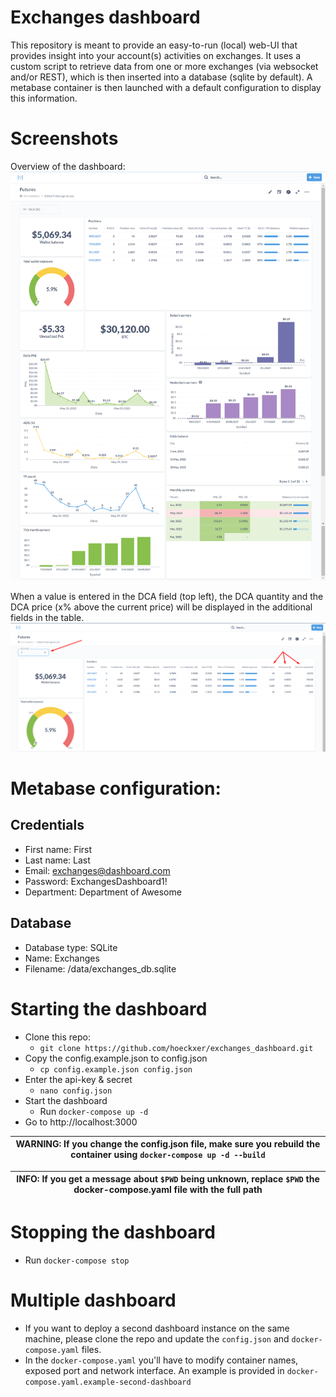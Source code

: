 # Exchanges dashboard

This repository is meant to provide an easy-to-run (local) web-UI that provides insight into your account(s) activities on exchanges. It uses a custom script to retrieve data from one or more exchanges (via websocket and/or REST), which is then inserted into a database (sqlite by default). A metabase container is then launched with a default configuration to display this information.

# Screenshots

Overview of the dashboard:
![Futures](images/futures.png?raw=true "Futures")

When a value is entered in the DCA field (top left), the DCA quantity and the DCA price (x% above the current price) will be displayed in the additional fields in the table.
![DCA](images/dca.png?raw=true "DCA")

# Metabase configuration:

## Credentials
* First name: First
* Last name: Last
* Email: exchanges@dashboard.com
* Password: ExchangesDashboard1!
* Department: Department of Awesome

## Database
* Database type: SQLite
* Name: Exchanges
* Filename: /data/exchanges_db.sqlite

# Starting the dashboard
* Clone this repo:
  * `git clone https://github.com/hoeckxer/exchanges_dashboard.git`
* Copy the config.example.json to config.json
  * `cp config.example.json config.json`
* Enter the api-key & secret
  * `nano config.json`
* Start the dashboard
  * Run `docker-compose up -d`
* Go to http://localhost:3000

| WARNING: If you change the config.json file, make sure you rebuild the container using `docker-compose up -d --build` |
| --- |

| INFO: If you get a message about `$PWD` being unknown, replace `$PWD` the docker-compose.yaml file with the full path |
| --- |

# Stopping the dashboard
* Run `docker-compose stop`

# Multiple dashboard
* If you want to deploy a second dashboard instance on the same machine, please clone the repo and update the `config.json` and `docker-compose.yaml` files.
* In the `docker-compose.yaml` you'll have to modify container names, exposed port and network interface. An example is provided in `docker-compose.yaml.example-second-dashboard` 
